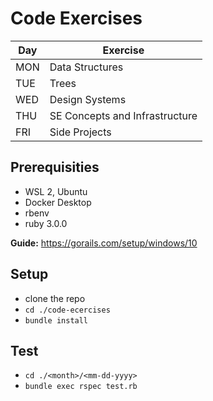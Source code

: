 # Code Exercises

| Day | Exercise |
| --- | -------- |
| MON | Data Structures |
| TUE | Trees |
| WED | Design Systems |
| THU | SE Concepts and Infrastructure |
| FRI | Side Projects |

## Prerequisities

- WSL 2, Ubuntu
- Docker Desktop
- rbenv
- ruby 3.0.0

**Guide:** https://gorails.com/setup/windows/10

## Setup
- clone the repo
- `cd ./code-ecercises`
- `bundle install`

## Test

- `cd ./<month>/<mm-dd-yyyy>`
- `bundle exec rspec test.rb`